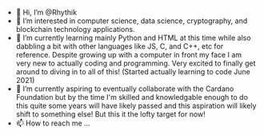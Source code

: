 - 👋 Hi, I’m @Rhythik
- 👀 I’m interested in computer science, data science, cryptography, and blockchain technology applications.
- 🌱 I’m currently learning mainly Python and HTML at this time while also dabbling a bit with other languages like JS, C, and C++, etc for reference. Despite growing up with a computer in front my face I am very new to actually coding and programming. Very excited to finally get around to diving in to all of this!  (Started actually learning to code June 2021)
- 💞️ I’m currently aspiring to eventually collaborate with the Cardano Foundation but by the time I'm skilled and knowledgable enough to do this quite some years will have likely passed and this aspiration will likely shift to something else! But this it the lofty target for now!
- 📫 How to reach me ...

<!---
Rhythik/Rhythik is a ✨ special ✨ repository because its `README.md` (this file) appears on your GitHub profile.
You can click the Preview link to take a look at your changes.
--->
